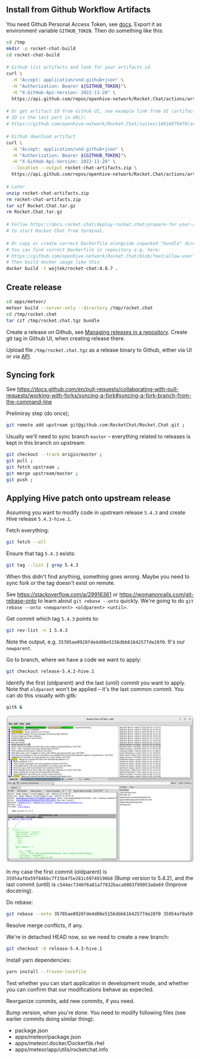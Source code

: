 ## Install from Github Workflow Artifacts

You need Github Personal Access Token, see
[docs](https://docs.github.com/en/authentication/keeping-your-account-and-data-secure/creating-a-personal-access-token).
Export it as environment variable `GITHUB_TOKEN`. Then do something like this:

```bash
cd /tmp
mkdir -p rocket-chat-build
cd rocket-chat-build

# Github list artifacts and look for your artifacts id
curl \
  -H "Accept: application/vnd.github+json" \
  -H "Authorization: Bearer ${GITHUB_TOKEN}"\
  -H "X-GitHub-Api-Version: 2022-11-28" \
  https://api.github.com/repos/openhive-network/Rocket.Chat/actions/artifacts

# Or get artifact ID from Github UI, see example link from UI (artifact
# ID is the last part in URL):
# https://github.com/openhive-network/Rocket.Chat/suites/10616079470/artifacts/529787943

# Github download artifact
curl \
  -H "Accept: application/vnd.github+json" \
  -H "Authorization: Bearer ${GITHUB_TOKEN}"\
  -H "X-GitHub-Api-Version: 2022-11-28" \
  --location --output rocket-chat-artifacts.zip \
  https://api.github.com/repos/openhive-network/Rocket.Chat/actions/artifacts/529787943/zip

# Later
unzip rocket-chat-artifacts.zip
rm rocket-chat-artifacts.zip
tar xzf Rocket.Chat.tar.gz
rm Rocket.Chat.tar.gz

# Follow https://docs.rocket.chat/deploy-rocket.chat/prepare-for-your-rocket.chat-deployment/other-deployment-methods/manual-installation/debian-based-distros/ubuntu
# to start Rocket Chat from terminal.

# Or copy or create correct Dockerfile alongside unpacked "bundle" directory.
# You can find correct Dockerfile in repository e.g. here:
# https://github.com/openhive-network/Rocket.Chat/blob/feat/allow-user-with-empty-email/apps/meteor/.docker/Dockerfile
# Then build docker image like this:
docker build -t wojtek/rocket-chat:4.8.7 .
```


## Create release

```bash
cd apps/meteor/
meteor build --server-only --directory /tmp/rocket.chat
cd /tmp/rocket.chat
tar czf /tmp/rocket.chat.tgz bundle
```

Create a release on Github, see [Managing releases in a
repository](https://docs.github.com/en/repositories/releasing-projects-on-github/managing-releases-in-a-repository).
Create git tag in Github UI, when creating release there.

Upload file `/tmp/rocket.chat.tgz` as a release binary to Github, either
via UI or via
[API](https://docs.github.com/en/rest/releases/assets?apiVersion=2022-11-28#upload-a-release-asset).


## Syncing fork

See https://docs.github.com/en/pull-requests/collaborating-with-pull-requests/working-with-forks/syncing-a-fork#syncing-a-fork-branch-from-the-command-line

Prelimiray step (do once);
```bash
git remote add upstream git@github.com:RocketChat/Rocket.Chat.git ;
```

Usually we'll need to sync branch `master` – everything related to
releases is kept in this branch on upstream:
```bash
git checkout --track origin/master ;
git pull ;
git fetch upstream ;
git merge upstream/master ;
git push ;
```

## Applying Hive patch onto upstream release

Assuming you want to modify code in upstream release `5.4.3` and create
Hive release `5.4.3-hive.1`.

Fetch everything:
```bash
git fetch --all
```

Ensure that tag `5.4.3` exists:
```bash
git tag --list | grep 5.4.3
```
When this didn't find anything, something goes wrong. Maybe you need to
sync fork or the tag doesn't exist on remote.

See https://stackoverflow.com/a/29916361 or
https://womanonrails.com/git-rebase-onto to learn about `git rebase
--onto` quickly. We're going to do `git rebase --onto <newparent>
<oldparent> <until>`.

Get commit which tag `5.4.3` points to:
```bash
git rev-list -n 1 5.4.3
```
Note the output, e.g. `35705ae0928fde4d08e5156dbb61642577de28f0`. It's
our `newparent`.

Go to branch, where we have a code we want to apply:
```bash
git checkout release-5.4.2-hive.1
```

Identify the first (oldparent) and the last (until) commit you want to
apply. Note that `oldparent` won't be applied – it's the last common
commit. You can do this visually with gitk:
```bash
gitk &
```
![gitk](media/gitk-1.png "gitk")

In my case the first commit (oldparent) is
`35954af0a59f846bc7f15b475e281c69749190b8` (Bump version to 5.4.2), and
the last commit (until) is `c544ec7346f6a81a77832baca8803f99953a8e69`
(Improve docstring).

Do rebase:
```bash
git rebase --onto 35705ae0928fde4d08e5156dbb61642577de28f0 35954af0a59f846bc7f15b475e281c69749190b8 c544ec7346f6a81a77832baca8803f99953a8e69
```
Resolve merge conflicts, if any.

We're in detached HEAD now, so we need to create a new branch:
```bash
git checkout -b release-5.4.3-hive.1
```

Install yarn dependencies:
```bash
yarn install --frozen-lockfile
```
Test whether you can start application in development mode, and whether
you can confirm that our modifications behave as expected.

Reorganize commits, add new commits, if you need.

Bump version, when you're done. You need to modify following files (see
earlier commits doing similar thing):

- package.json
- apps/meteor/package.json
- apps/meteor/.docker/Dockerfile.rhel
- apps/meteor/app/utils/rocketchat.info

